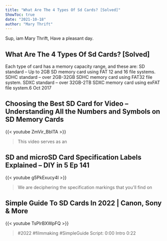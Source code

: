 ```yaml
---
title: "What Are The 4 Types Of Sd Cards? [Solved]"
ShowToc: true 
date: "2021-10-18"
author: "Mary Thrift" 
---
```


Sup, iam Mary Thrift, Have a pleasant day.
## What Are The 4 Types Of Sd Cards? [Solved]
 Each type of card has a memory capacity range, and these are: SD standard – Up to 2GB SD memory card using FAT 12 and 16 file systems. SDHC standard – over 2GB-32GB SDHC memory card using FAT32 file system. SDXC standard – over 32GB-2TB SDXC memory card using exFAT file system.6 Oct 2017

## Choosing the Best SD Card for Video – Understanding All the Numbers and Symbols on SD Memory Cards
{{< youtube ZmVir_BbITA >}}
>This video serves as an 

## SD and microSD Card Specification Labels Explained – DIY in 5 Ep 141
{{< youtube g5PkExucy4I >}}
>We are deciphering the specification markings that you'll find on 

## Simple Guide To SD Cards In 2022 | Canon, Sony & More
{{< youtube TsPlrBXWpFQ >}}
>#2022 #filmmaking #SimpleGuide Script: 0:00 Intro 0:22 

